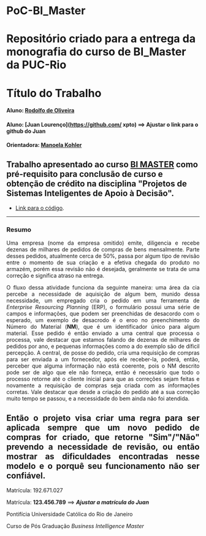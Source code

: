 # PoC-BI_Master
Repositório criado para a entrega da monografia do curso de BI_Master da PUC-Rio
===================================================

<!-- antes de enviar a versão final, solicitamos que todos os comentários, colocados para orientação ao aluno, sejam removidos do arquivo -->

# Título do Trabalho

#### Aluno: [Rodolfo de Oliveira](https://github.com/Rodolfo-de-Oliveira/PoC-BI_Master)
#### Aluno: [Juan Lourenço](https://github.com/ xpto) ==> Ajustar o link para o github do Juan
#### Orientadora: [Manoela Kohler](https://github.com/manoelakohler)


Trabalho apresentado ao curso [BI MASTER](https://ica.puc-rio.ai/bi-master) como pré-requisito para conclusão de curso e obtenção de crédito na disciplina "Projetos de Sistemas Inteligentes de Apoio à Decisão".
-------
- [Link para o código](https://github.com/link_do_repositorio/nome_do_arquivo_de_codigo). <!-- caso não aplicável, remover esta linha -->

---

### Resumo
<div style="text-align: justify">Uma empresa (nome da empresa omitido) emite, diligencia e recebe dezenas de milhares de pedidos de compras de bens mensalmente. Parte desses pedidos, atualmente cerca de 50%,  passa por algum tipo de revisão entre o momento de sua criação e a efetiva chegada do produto no armazém, porém essa revisão não é desejada, geralmente se trata de uma correção e significa atraso na entrega. 

O fluxo dessa atividade funciona da seguinte maneira: uma área da cia percebe a necessidade de aquisição de algum bem, munido dessa necessidade, um empregado cria o pedido em uma ferramenta de *Enterprise Resourcing Planning* (ERP), o formulário possui uma série de campos e informações, que podem ser preenchidas de desacordo com o esperado, um exemplo de desacrodo é o eroo no preenchimento do Número do Material (**NM**), que é um identificador único para algum material. Esse pedido é então enviado a uma central que processa o processa, vale destacar que estamos falando de dezenas de milhares de pedidos por ano, e pequenas informações como a do exemplo são de díficil percepção. A central, de posse do pedido, cria uma requisição de compras para ser enviada a um fornecedor, após ele receber-la, poderá, então, perceber que alguma informação não está coerente, pois o NM descrito pode ser de algo que ele não forneça, então é necessário que todo o processo retorne até o cliente inicial para que as correções sejam feitas e novamente a requisição de compras seja criada com as informações corretas. Vale destacar que desde a criação do pedido até a sua correção muito tempo se passou, e a necessidade do bem ainda não foi atendida. 

Então o projeto visa criar uma regra para ser aplicada sempre que um novo pedido de compras for criado, que retorne "Sim"/"Não" prevendo a necessidade de revisão, ou então mostrar as dificuldades encontradas nesse modelo e o porquê seu funcionamento não ser confiável.</div>
---

Matrícula: 192.671.027

Matrícula: **123.456.789** ==> ***Ajustar a matrícula do Juan***

Pontifícia Universidade Católica do Rio de Janeiro

Curso de Pós Graduação *Business Intelligence Master*
